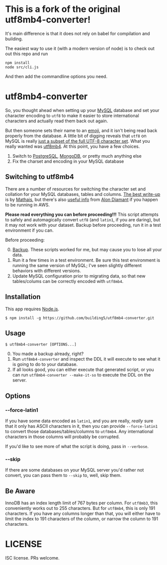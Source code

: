 # This is a fork of the original utf8mb4-converter!

It's main difference is that it does not rely on babel for compilation and building.

The easiest way to use it (with a modern version of node) is to check out out this repo and run

    npm install
    node src/cli.js 

And then add the commandline options you need.


# utf8mb4-converter

So, you thought ahead when setting up your [MySQL][] database and set your
character encoding to `utf8` to make it easier to store international characters
and actually read them back out again.

But then someone sets their name to an [emoji][], and it isn't being read back
properly from the database. A little bit of digging reveals that `utf8` on MySQL
is really [just a subset of the full UTF-8 character set][utf8mb3]. What you
really wanted was [utf8mb4][]. At this point, you have a few choices.

 1. Switch to [PostgreSQL][], [MongoDB][], or pretty much anything else
 2. Fix the charset and encoding in your MySQL database

## Switching to utf8mb4

There are a number of resources for switching the character set and collation
for your MySQL databases, tables and columns. [The best write-up][full-unicode]
is by [Mathais][], but there's also [useful info][RDS] from [Alon Diamant][] if
you happen to be running in AWS.

**Please read everything you can before proceeding!!!** This script attempts to
safely and automagically convert `utf8` (and `latin1`, if you are daring), but
it may not work with your dataset. Backup before proceeding, run it in a test
environment if you can.

Before proceeding:

 0. [Backup]. These scripts worked for me, but may cause you to lose all your
    data.
 1. Run it a few times in a test environment. Be sure this test environment is
    running the same version of MySQL; I've seen slightly different behaviors
    with different versions.
 2. Update MySQL configuration prior to migrating data, so that new
    tables/colums can be correctly encoded with `utf8mb4`.

## Installation

This app requires [Node.js][].

```
$ npm install -g https://github.com/building5/utf8mb4-converter.git
```

## Usage

```
$ utf8mb4-converter [OPTIONS...]
```

 0. You made a backup already, right?
 1. Run `utf8mb4-converter` and inspect the DDL it will execute to see what it
    is going to do to your database.
 2. If all looks good, you can either execute that generated script, or you can
    run `utf8mb4-converter --make-it-so` to execute the DDL on the server.

## Options


### --force-latin1

If you have some data encoded as `latin1`, and you are really, *really* sure
that it only has ASCII characters in it, then you can provide `--force-latin1`
to convert those databases/tables/columns to `utf8mb4`. Any international
characters in those columns will probably be corrupted.

If you'd like to see more of what the script is doing, pass in `--verbose`.

### --skip

If there are some databases on your MySQL server you'd rather not convert, you
can pass them to `--skip` to, well, skip them.

## Be Aware

InnoDB has an index length limit of 767 bytes per column. For `utf8mb3`, this
conveniently works out to 255 characters. But for `utf8mb4`, this is only 191
characters. If you have any columns longer than that, you will either have to
limit the index to 191 characters of the column, or narrow the column to 191
characters.

# LICENSE

ISC license. PRs welcome.

 [MySQL]: https://www.mysql.com/
 [emoji]: http://unicode.org/emoji/charts/full-emoji-list.html
 [utf8mb3]: https://dev.mysql.com/doc/refman/5.5/en/charset-unicode-utf8mb3.html
 [utf8mb4]: https://dev.mysql.com/doc/refman/5.5/en/charset-unicode-utf8mb4.html
 [PostgreSQL]: http://www.postgresql.org/
 [MongoDB]: https://www.mongodb.com/
 [full-unicode]: https://mathiasbynens.be/notes/mysql-utf8mb4
 [Mathais]: https://mathiasbynens.be/
 [RDS]: http://aprogrammers.blogspot.com/2014/12/utf8mb4-character-set-in-amazon-rds.html
 [Alon Diamant]: http://aprogrammers.blogspot.com/2014/12/utf8mb4-character-set-in-amazon-rds.html
 [Backup]: http://dev.mysql.com/doc/refman/5.7/en/backup-and-recovery.html
 [Node.js]: https://nodejs.org/en/
